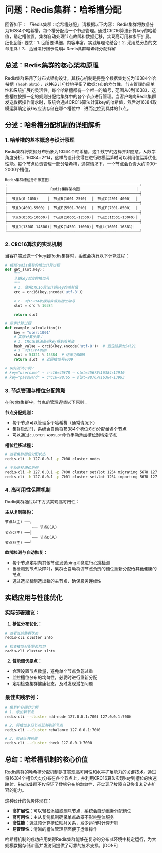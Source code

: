 # 问题：Redis集群：哈希槽分配
回答如下：
「Redis集群：哈希槽分配」 请根据以下内容：
Redis集群将数据分为16384个哈希槽，每个槽分配给一个节点管理。通过CRC16算法计算key的哈希值，确定槽位置。集群自动处理节点故障和数据迁移，实现高可用和水平扩展。
 细化回答: 
 要求：1. 回答要详细，内容丰富，实践与理论结合！2. 采用总分总的文章思路！3、适当进行图示说明# Redis集群哈希槽分配详解

## 总述：Redis集群的核心架构原理

Redis集群采用了分布式架构设计，其核心机制是将整个数据集划分为16384个哈希槽（hash slots），这种设计巧妙地平衡了数据分布的均匀性、节点管理的简单性和系统扩展的灵活性。每个哈希槽都有一个唯一的编号，范围从0到16383，这些槽位按照一定的规则分配给集群中的各个节点进行管理。当客户端向Redis集群发送数据操作请求时，系统会通过CRC16算法计算key的哈希值，然后对16384取模运算确定该key应该存储在哪个槽位中，进而定位到具体的节点。

## 分述：哈希槽分配机制的详细解析

### 1. 哈希槽的基本概念与设计原理

Redis集群将数据分布抽象为16384个哈希槽，这个数字的选择并非随意。从数学角度分析，16384=2^14，这样的设计使得在进行取模运算时可以利用位运算优化性能。每个节点负责管理一部分哈希槽，通常情况下，一个节点会负责大约1000-2000个槽位。

```
Redis集群槽位分布示意图：
┌─────────────────────────────────────────────────────────────┐
│                    Redis集群架构图                          │
├─────────────────────────────────────────────────────────────┤
│  节点A(0-1000)    │  节点B(1001-2500)  │  节点C(2501-4000)  │
├─────────────────────────────────────────────────────────────┤
│  节点D(4001-5500) │  节点E(5501-7000)  │  节点F(7001-8500)  │
├─────────────────────────────────────────────────────────────┤
│  节点G(8501-10000)│  节点H(10001-11500)│  节点I(11501-13000)│
├─────────────────────────────────────────────────────────────┤
│  节点J(13001-14500)│ 节点K(14501-16000)│ 节点L(16001-16383)│
└─────────────────────────────────────────────────────────────┘
```

### 2. CRC16算法的实现机制

当客户端发送一个key到Redis集群时，系统会执行以下计算过程：

```python
# 模拟Redis集群的槽位计算过程
def get_slot(key):
    """
    计算key对应的槽位号
    """
    # 1. 使用CRC16算法计算key的哈希值
    crc = crc16(key.encode('utf-8'))
    
    # 2. 对16384取模运算得到槽位编号
    slot = crc % 16384
    
    return slot

# 示例计算过程
def example_calculation():
    key = "user:1001"
    # 实际计算步骤：
    # 1. CRC16算法处理key得到哈希值
    hash_value = crc16(key.encode('utf-8'))  # 假设结果为54321
    # 2. 对16384取模
    slot = 54321 % 16384  # 结果为8009
    return slot  # 返回槽位号8009

# 实际测试示例：
# key="username" → crc16=45678 → slot=45678%16384=12910
# key="password" → crc16=98765 → slot=98765%16384=13993
```

### 3. 节点管理与槽位分配策略

在Redis集群中，节点的管理遵循以下原则：

**节点分配规则：**
- 每个节点可以管理多个哈希槽（通常情况下）
- 集群启动时，系统会自动将16384个槽位均匀分配给各个节点
- 可以通过`CLUSTER ADDSLOT`命令手动添加槽位到特定节点

**槽位迁移过程：**
```bash
# 查看集群槽位分配状态
redis-cli -h 127.0.0.1 -p 7000 cluster nodes

# 手动迁移槽位示例
redis-cli -h 127.0.0.1 -p 7000 cluster setslot 1234 migrating 5678 127.0.0.1:7001
redis-cli -h 127.0.0.1 -p 7001 cluster setslot 1234 importing 5678 127.0.0.1:7000
```

### 4. 高可用性保障机制

Redis集群通过以下方式实现高可用性：

**主从复制架构：**
```
节点A(主) ──┐
            ├── 节点B(从)
节点C(主) ──┤
            ├── 节点D(从)
节点E(主) ──┘
```

**故障检测与自动恢复：**
- 每个节点定期向其他节点发送ping消息进行心跳检测
- 当检测到节点故障时，集群会自动将该节点负责的槽位重新分配给其他健康的节点
- 通过选举机制选出新的主节点，确保服务连续性

## 实践应用与性能优化

### 实际部署建议：

1. **槽位分布优化：**
```bash
# 查看当前集群状态
redis-cli cluster info

# 检查槽位分配是否均匀
redis-cli cluster slots
```

2. **性能调优要点：**
- 合理设置节点数量，避免单个节点负载过重
- 监控槽位分布的均匀性，必要时进行重新分配
- 定期检查集群健康状态，及时发现潜在问题

### 最佳实践示例：

```bash
# 集群扩容操作示例
# 1. 添加新节点
redis-cli --cluster add-node 127.0.0.1:7003 127.0.0.1:7000

# 2. 将槽位从旧节点迁移到新节点
redis-cli --cluster rebalance 127.0.0.1:7000

# 3. 验证迁移结果
redis-cli --cluster check 127.0.0.1:7000
```

## 总结：哈希槽机制的核心价值

Redis集群的哈希槽分配机制是其实现高可用性和水平扩展能力的关键技术。通过将16384个槽位均匀分布在各个节点上，并利用CRC16算法实现key到槽位的快速映射，Redis集群不仅保证了数据分布的均匀性，还实现了故障自动恢复和动态扩容的能力。

这种设计的优势体现在：
- **高扩展性**：可以轻松添加或删除节点，系统会自动重新分配槽位
- **高可用性**：主从复制机制确保单点故障不影响整体服务
- **高性能**：通过预计算槽位映射关系，减少运行时计算开销
- **易管理性**：清晰的槽位管理界面便于运维操作

哈希槽机制的成功应用使得Redis集群能够在复杂的分布式环境中稳定运行，为大规模数据存储和高并发访问提供了可靠的技术支撑。[DONE]